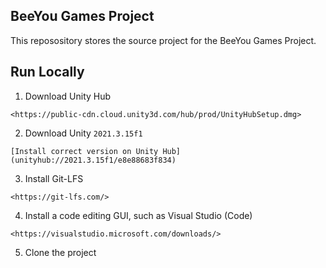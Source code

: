 ## BeeYou Games Project

This reposository stores the source project for the BeeYou Games Project.

## Run Locally

1. Download Unity Hub 

```
<https://public-cdn.cloud.unity3d.com/hub/prod/UnityHubSetup.dmg>
```

2. Download Unity `2021.3.15f1`

```
[Install correct version on Unity Hub](unityhub://2021.3.15f1/e8e88683f834)
```

3. Install Git-LFS

```
<https://git-lfs.com/>
```

4. Install a code editing GUI, such as Visual Studio (Code)

```
<https://visualstudio.microsoft.com/downloads/>
```

5. Clone the project